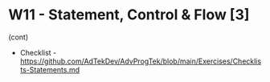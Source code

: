
# W11 - Statement, Control & Flow [3]

(cont)

- Checklist - https://github.com/AdTekDev/AdvProgTek/blob/main/Exercises/Checklists-Statements.md





